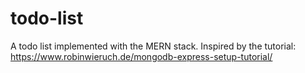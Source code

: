 # todo-list
A todo list implemented with the MERN stack. 
Inspired by the tutorial: https://www.robinwieruch.de/mongodb-express-setup-tutorial/
